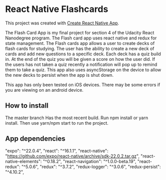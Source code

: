 # React Native Flashcards
This project was created with [Create React Native App](https://github.com/react-community/create-react-native-app).

The Flash Card App is my final project for section 4 of the Udacity React Nanodegree program. The Flash card app uses react native and redux for state management. The Flash cards app allows a user to create decks of flash cards for studying. The user has the ability to create a new deck of cards and add new questions to a specific deck. Each deck has a quiz build in. At the end of the quiz you will be given a score on how the user did. If the users has not taken a quiz recently a notification will pop up to remind them to take a quiz. This app also uses asyncStorage on the device to allow the new decks to persist when the app is shut down.

This app has only been tested on iOS devices. There may be some errors if you are viewing on an android device.

## How to install
The master branch Has the most recent build. Run npm install or yarn install. Then use yarn/npm start to run the project.




## App dependencies
"expo": "^22.0.4",
    "react": "^16.1.1",
    "react-native": "https://github.com/expo/react-native/archive/sdk-22.0.2.tar.gz",
    "react-native-elements": "^0.18.2",
    "react-navigation": "^1.0.0-beta.19",
    "react-redux": "^5.0.6",
    "redux": "^3.7.2",
    "redux-logger": "^3.0.6",
    "redux-persist": "^4.10.2",
    



